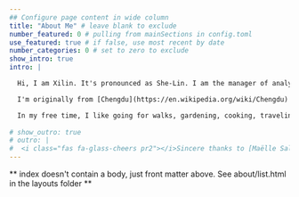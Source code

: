 ```yaml
---
## Configure page content in wide column
title: "About Me" # leave blank to exclude
number_featured: 0 # pulling from mainSections in config.toml
use_featured: true # if false, use most recent by date
number_categories: 0 # set to zero to exclude
show_intro: true
intro: |

  Hi, I am Xilin. It's pronounced as She-Lin. I am the manager of analytics at the [Obstetrics Initiative](https://www.obstetricsinitiative.org/) at the University of Michigan. In my current position, I work with a group of smart people to help improve maternity care experiences for all Michigan families!

  I'm originally from [Chengdu](https://en.wikipedia.org/wiki/Chengdu) and moved to the U.S. for my master's degree. I have been staying in the U.S. since then. My career has been majorly focus on data analysis in healthcare including hospital quality improvement, outcome research, surgical education, trauma transportation and substance abuse. I enjoy working in a diverse team to solve challenging problems. 

  In my free time, I like going for walks, gardening, cooking, traveling and trying new restaurants! 
 
# show_outro: true
# outro: |
#  <i class="fas fa-glass-cheers pr2"></i>Sincere thanks to [Maëlle Salmon](https://masalmon.eu/) for her help naming this Hugo theme!
---
```


\*\* index doesn't contain a body, just front matter above. See about/list.html in the layouts folder \*\*
